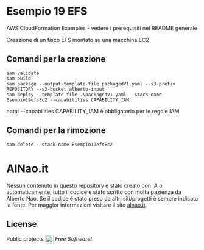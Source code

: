 # Esempio 19 EFS
AWS CloudFormation Examples - vedere i prerequisiti nel README generale


Creazione di un fisco EFS montato su una macchina EC2


## Comandi per la creazione

```
sam validate
sam build
sam package --output-template-file packagedV1.yaml --s3-prefix REPOSITORY --s3-bucket alberto-input
sam deploy --template-file .\packagedV1.yaml --stack-name Esempio19efsEc2 --capabilities CAPABILITY_IAM

```
nota: --capabilities CAPABILITY_IAM è obbligatorio per le regole IAM

## Comandi per la rimozione
```
sam delete --stack-name Esempio19efsEc2
``` 


# AlNao.it
Nessun contenuto in questo repository è stato creato con IA o automaticamente, tutto il codice è stato scritto con molta pazienza da Alberto Nao. Se il codice è stato preso da altri siti/progetti è sempre indicata la fonte. Per maggior informazioni visitare il sito [alnao.it](https://www.alnao.it/).

## License
Public projects 
<a href="https://it.wikipedia.org/wiki/GNU_General_Public_License"  valign="middle"><img src="https://img.shields.io/badge/License-GNU-blue" style="height:22px;"  valign="middle"></a> 
*Free Software!*